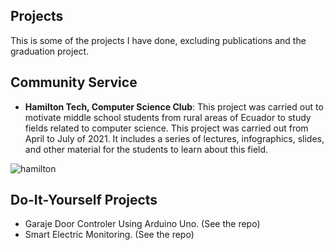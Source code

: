 ## Projects

This is some of the projects I have done, excluding publications and the graduation project. 

## Community Service

- **Hamilton Tech, Computer Science Club**: This project was carried out to motivate middle school students from rural areas of Ecuador to study fields related to computer science. This project was carried out from April to July of 2021. It includes a series of lectures, infographics, slides, and other material for the students to learn about this field.

![hamilton](https://user-images.githubusercontent.com/41920808/133958915-d320f543-91e9-434f-b630-e02133475ee3.png)


## Do-It-Yourself Projects

- Garaje Door Controler Using Arduino Uno. (See the repo)
- Smart Electric Monitoring. (See the repo)

